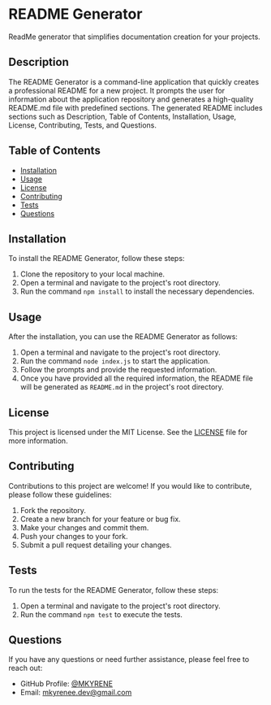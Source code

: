 # README Generator
ReadMe generator that simplifies documentation creation for your projects.

## Description
The README Generator is a command-line application that quickly creates a professional README for a new project. It prompts the user for information about the application repository and generates a high-quality README.md file with predefined sections. The generated README includes sections such as Description, Table of Contents, Installation, Usage, License, Contributing, Tests, and Questions.

## Table of Contents
- [Installation](#installation)
- [Usage](#usage)
- [License](#license)
- [Contributing](#contributing)
- [Tests](#tests)
- [Questions](#questions)

## Installation
To install the README Generator, follow these steps:
1. Clone the repository to your local machine.
2. Open a terminal and navigate to the project's root directory.
3. Run the command `npm install` to install the necessary dependencies.

## Usage
After the installation, you can use the README Generator as follows:
1. Open a terminal and navigate to the project's root directory.
2. Run the command `node index.js` to start the application.
3. Follow the prompts and provide the requested information.
4. Once you have provided all the required information, the README file will be generated as `README.md` in the project's root directory.

## License
This project is licensed under the MIT License. See the [LICENSE](LICENSE) file for more information.

## Contributing
Contributions to this project are welcome! If you would like to contribute, please follow these guidelines:
1. Fork the repository.
2. Create a new branch for your feature or bug fix.
3. Make your changes and commit them.
4. Push your changes to your fork.
5. Submit a pull request detailing your changes.

## Tests
To run the tests for the README Generator, follow these steps:
1. Open a terminal and navigate to the project's root directory.
2. Run the command `npm test` to execute the tests.

## Questions
If you have any questions or need further assistance, please feel free to reach out:
- GitHub Profile: [@MKYRENE](https://github.com/MKYRENE)
- Email: mkyrenee.dev@gmail.com

